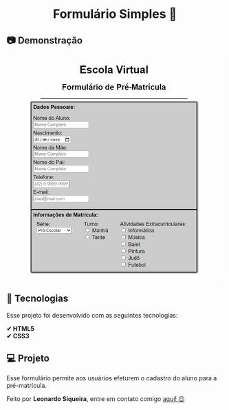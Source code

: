 <h1 align="center">Formulário Simples 📰</h1>

<h2>📷 Demonstração</h2>
<h2 align="center">
  <img alt="Readme" title="Readme" src="https://github.com/Leonardo-Siqueira/Formulario-Simples/blob/main/Anima%C3%A7%C3%A3o.gif"/>
</h2>

<h2>🚀 Tecnologias</h2>

<p>Esse projeto foi desenvolvido com as seguintes tecnologias:</p>

<b>✔ HTML5</b>
<br>
<b>✔ CSS3</b>
<br>

<h2>💻 Projeto</h2>
<p>Esse formulário permite aos usuários efeturem o cadastro do aluno para a pré-matrícula.</p>

<p>Feito por <b>Leonardo Siqueira</b>, entre em contato comigo <a href="https://www.linkedin.com/in/leo-siqueira/">aqui! 😉</a>
